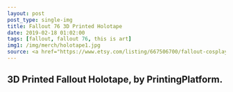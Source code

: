 ```yaml
---
layout: post
post_type: single-img
title: Fallout 76 3D Printed Holotape
date: 2019-02-18 01:02:00
tags: [fallout, fallout 76, this is art]
img1: /img/merch/holotape1.jpg
source: <a href="https://www.etsy.com/listing/667506700/fallout-cosplay-holotape-pipboy-fallout?ref=shop_home_active_4&frs=1" target="_blank" rel="nofollow">Etsy</a>
---
```

## 3D Printed Fallout Holotape, by PrintingPlatform.
